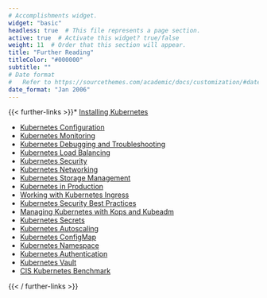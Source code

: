 ```yaml
---
# Accomplishments widget.
widget: "basic"  
headless: true  # This file represents a page section.
active: true  # Activate this widget? true/false
weight: 11  # Order that this section will appear.
title: "Further Reading"
titleColor: "#000000"
subtitle: ""
# Date format
#   Refer to https://sourcethemes.com/academic/docs/customization/#date-format
date_format: "Jan 2006"
---
```

{{< further-links >}}*   [Installing Kubernetes](/display/containers/Installing+Kubernetes)
*   [Kubernetes Configuration](/display/containers/Kubernetes+Configuration)
*   [Kubernetes Monitoring](/display/containers/Kubernetes+Monitoring)
*   [Kubernetes Debugging and Troubleshooting](/display/containers/Kubernetes+Debugging+and+Troubleshooting)
*   [Kubernetes Load Balancing](/display/containers/Kubernetes+Load+Balancing)
*   [Kubernetes Security](/display/containers/Kubernetes+Security)
*   [Kubernetes Networking](/display/containers/Kubernetes+Networking)
*   [Kubernetes Storage Management](/display/containers/Kubernetes+Storage+Management)
*   [Kubernetes in Production](/display/containers/Kubernetes+in+Production)
*   [Working with Kubernetes Ingress](/display/containers/Working+with+Kubernetes+Ingress)
*   [Kubernetes Security Best Practices](/display/containers/Kubernetes+Security+Best+Practices)
*   [Managing Kubernetes with Kops and Kubeadm](/display/containers/Managing+Kubernetes+with+Kops+and+Kubeadm)
*   [Kubernetes Secrets](/display/containers/Kubernetes+Secrets)
*   [Kubernetes Autoscaling](/display/containers/Kubernetes+Autoscaling)
*   [Kubernetes ConfigMap](/display/containers/Kubernetes+ConfigMap)
*   [Kubernetes Namespace](/display/containers/Kubernetes+Namespace)
*   [Kubernetes Authentication](/display/containers/Kubernetes+Authentication)
*   [Kubernetes Vault](/display/containers/Kubernetes+Vault)
*   [CIS Kubernetes Benchmark](/display/containers/CIS+Kubernetes+Benchmark)
    
{{< / further-links >}}
